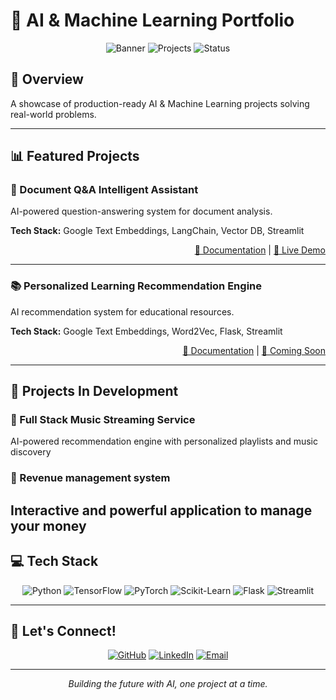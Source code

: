 # 🚀 AI & Machine Learning Portfolio

<div align="center">
  
![Banner](https://img.shields.io/badge/AI-Machine%20Learning-blue?style=for-the-badge)
![Projects](https://img.shields.io/badge/Projects-Open%20Source-green?style=for-the-badge)
![Status](https://img.shields.io/badge/Status-Active-brightgreen?style=for-the-badge)

</div>

## 🌟 Overview

A showcase of production-ready AI & Machine Learning projects solving real-world problems.

---

## 📊 Featured Projects

### 🤖 Document Q&A Intelligent Assistant

AI-powered question-answering system for document analysis.

**Tech Stack:** Google Text Embeddings, LangChain, Vector DB, Streamlit

<div align="right">
  
  [📘 Documentation](https://github.com/Nishanth1812/Projects/blob/main/Ml_Projects/Course_Recommendation_System/README.md) | [🔗 Live Demo](https://projects-86komz42enip8tavm3j76s.streamlit.app/)
</div>

---

### 📚 Personalized Learning Recommendation Engine

AI recommendation system for educational resources.

**Tech Stack:** Google Text Embeddings, Word2Vec, Flask, Streamlit

<div align="right">
  
  [📘 Documentation](https://github.com/Nishanth1812/Projects/blob/main/Document_qna_Chatbot/README.md) | [🚧 Coming Soon]()
</div>

---

## 🔬 Projects In Development

### 🔹 Full Stack Music Streaming Service
AI-powered recommendation engine with personalized playlists and music discovery

### 🔹 Revenue management system
Interactive and powerful application to manage your money 
---

## 💻 Tech Stack

<div align="center">

![Python](https://img.shields.io/badge/Python-3776AB?style=for-the-badge&logo=python&logoColor=white)
![TensorFlow](https://img.shields.io/badge/TensorFlow-FF6F00?style=for-the-badge&logo=tensorflow&logoColor=white)
![PyTorch](https://img.shields.io/badge/PyTorch-EE4C2C?style=for-the-badge&logo=pytorch&logoColor=white)
![Scikit-Learn](https://img.shields.io/badge/Scikit--Learn-F7931E?style=for-the-badge&logo=scikit-learn&logoColor=white)
![Flask](https://img.shields.io/badge/Flask-000000?style=for-the-badge&logo=flask&logoColor=white)
![Streamlit](https://img.shields.io/badge/Streamlit-FF4B4B?style=for-the-badge&logo=streamlit&logoColor=white)

</div>

---

## 🤝 Let's Connect!

<div align="center">

[![GitHub](https://img.shields.io/badge/GitHub-Nishanth1812-181717?style=for-the-badge&logo=github)](https://github.com/Nishanth1812)
[![LinkedIn](https://img.shields.io/badge/LinkedIn-Nishanth%20Devabathini-0A66C2?style=for-the-badge&logo=linkedin)](https://www.linkedin.com/in/nishanth-devabathini-738a8a212/)
[![Email](https://img.shields.io/badge/Email-dn8.porps@gmail.com-EA4335?style=for-the-badge&logo=gmail)](mailto:dn8.porps@gmail.com)

</div>

---

<div align="center">
  <p><i>Building the future with AI, one project at a time.</i></p>
</div>
